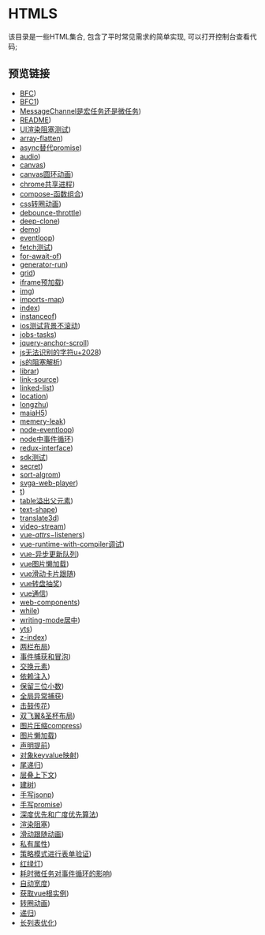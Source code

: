 # HTMLS

该目录是一些HTML集合, 包含了平时常见需求的简单实现, 可以打开控制台查看代码;

## 预览链接

- [BFC](https://lorainwings.github.io/demos/BFC.html))
- [BFC1](https://lorainwings.github.io/demos/BFC1.html))
- [MessageChannel是宏任务还是微任务](https://lorainwings.github.io/demos/MessageChannel是宏任务还是微任务.html))
- [README](https://lorainwings.github.io/demos/README.html))
- [UI渲染阻塞测试](https://lorainwings.github.io/demos/UI渲染阻塞测试.html))
- [array-flatten](https://lorainwings.github.io/demos/array-flatten.html))
- [async替代promise](https://lorainwings.github.io/demos/async替代promise.html))
- [audio](https://lorainwings.github.io/demos/audio.html))
- [canvas](https://lorainwings.github.io/demos/canvas.html))
- [canvas圆环动画](https://lorainwings.github.io/demos/canvas圆环动画.html))
- [chrome共享进程](https://lorainwings.github.io/demos/chrome共享进程.html))
- [compose-函数组合](https://lorainwings.github.io/demos/compose-函数组合.html))
- [css转圈动画](https://lorainwings.github.io/demos/css转圈动画.html))
- [debounce-throttle](https://lorainwings.github.io/demos/debounce-throttle.html))
- [deep-clone](https://lorainwings.github.io/demos/deep-clone.html))
- [demo](https://lorainwings.github.io/demos/demo.html))
- [eventloop](https://lorainwings.github.io/demos/eventloop.html))
- [fetch测试](https://lorainwings.github.io/demos/fetch测试.html))
- [for-await-of](https://lorainwings.github.io/demos/for-await-of.html))
- [generator-run](https://lorainwings.github.io/demos/generator-run.html))
- [grid](https://lorainwings.github.io/demos/grid.html))
- [iframe预加载](https://lorainwings.github.io/demos/iframe预加载.html))
- [img](https://lorainwings.github.io/demos/img.html))
- [imports-map](https://lorainwings.github.io/demos/imports-map.html))
- [index](https://lorainwings.github.io/demos/index.html))
- [instanceof](https://lorainwings.github.io/demos/instanceof.html))
- [ios测试背景不滚动](https://lorainwings.github.io/demos/ios测试背景不滚动.html))
- [jobs-tasks](https://lorainwings.github.io/demos/jobs-tasks.html))
- [jquery-anchor-scroll](https://lorainwings.github.io/demos/jquery-anchor-scroll.html))
- [js无法识别的字符u+2028](https://lorainwings.github.io/demos/js无法识别的字符u+2028.html))
- [js的阻塞解析](https://lorainwings.github.io/demos/js的阻塞解析.html))
- [librar](https://lorainwings.github.io/demos/librar.html))
- [link-source](https://lorainwings.github.io/demos/link-source.html))
- [linked-list](https://lorainwings.github.io/demos/linked-list.html))
- [location](https://lorainwings.github.io/demos/location.html))
- [longzhu](https://lorainwings.github.io/demos/longzhu.html))
- [maiaH5](https://lorainwings.github.io/demos/maiaH5.html))
- [memery-leak](https://lorainwings.github.io/demos/memery-leak.html))
- [node-eventloop](https://lorainwings.github.io/demos/node-eventloop.html))
- [node中事件循环](https://lorainwings.github.io/demos/node中事件循环.html))
- [redux-interface](https://lorainwings.github.io/demos/redux-interface.html))
- [sdk测试](https://lorainwings.github.io/demos/sdk测试.html))
- [secret](https://lorainwings.github.io/demos/secret.html))
- [sort-algrom](https://lorainwings.github.io/demos/sort-algrom.html))
- [svga-web-player](https://lorainwings.github.io/demos/svga-web-player.html))
- [t](https://lorainwings.github.io/demos/t.html))
- [table溢出父元素](https://lorainwings.github.io/demos/table溢出父元素.html))
- [text-shape](https://lorainwings.github.io/demos/text-shape.html))
- [translate3d](https://lorainwings.github.io/demos/translate3d.html))
- [video-stream](https://lorainwings.github.io/demos/video-stream.html))
- [vue-$attrs-$listeners](https://lorainwings.github.io/demos/vue-$attrs-$listeners.html))
- [vue-runtime-with-compiler调试](https://lorainwings.github.io/demos/vue-runtime-with-compiler调试.html))
- [vue-异步更新队列](https://lorainwings.github.io/demos/vue-异步更新队列.html))
- [vue图片懒加载](https://lorainwings.github.io/demos/vue图片懒加载.html))
- [vue滑动卡片跟随](https://lorainwings.github.io/demos/vue滑动卡片跟随.html))
- [vue转盘抽奖](https://lorainwings.github.io/demos/vue转盘抽奖.html))
- [vue通信](https://lorainwings.github.io/demos/vue通信.html))
- [web-components](https://lorainwings.github.io/demos/web-components.html))
- [while](https://lorainwings.github.io/demos/while.html))
- [writing-mode居中](https://lorainwings.github.io/demos/writing-mode居中.html))
- [yts](https://lorainwings.github.io/demos/yts.html))
- [z-index](https://lorainwings.github.io/demos/z-index.html))
- [两栏布局](https://lorainwings.github.io/demos/两栏布局.html))
- [事件捕获和冒泡](https://lorainwings.github.io/demos/事件捕获和冒泡.html))
- [交换元素](https://lorainwings.github.io/demos/交换元素.html))
- [依赖注入](https://lorainwings.github.io/demos/依赖注入.html))
- [保留三位小数](https://lorainwings.github.io/demos/保留三位小数.html))
- [全局异常捕获](https://lorainwings.github.io/demos/全局异常捕获.html))
- [击鼓传花](https://lorainwings.github.io/demos/击鼓传花.html))
- [双飞翼&amp;圣杯布局](https://lorainwings.github.io/demos/双飞翼&amp;圣杯布局.html))
- [图片压缩compress](https://lorainwings.github.io/demos/图片压缩compress.html))
- [图片懒加载](https://lorainwings.github.io/demos/图片懒加载.html))
- [声明提前](https://lorainwings.github.io/demos/声明提前.html))
- [对象keyvalue映射](https://lorainwings.github.io/demos/对象keyvalue映射.html))
- [尾递归](https://lorainwings.github.io/demos/尾递归.html))
- [层叠上下文](https://lorainwings.github.io/demos/层叠上下文.html))
- [建树](https://lorainwings.github.io/demos/建树.html))
- [手写jsonp](https://lorainwings.github.io/demos/手写jsonp.html))
- [手写promise](https://lorainwings.github.io/demos/手写promise.html))
- [深度优先和广度优先算法](https://lorainwings.github.io/demos/深度优先和广度优先算法.html))
- [渲染阻塞](https://lorainwings.github.io/demos/渲染阻塞.html))
- [滑动跟随动画](https://lorainwings.github.io/demos/滑动跟随动画.html))
- [私有属性](https://lorainwings.github.io/demos/私有属性.html))
- [策略模式进行表单验证](https://lorainwings.github.io/demos/策略模式进行表单验证.html))
- [红绿灯](https://lorainwings.github.io/demos/红绿灯.html))
- [耗时微任务对事件循环的影响](https://lorainwings.github.io/demos/耗时微任务对事件循环的影响.html))
- [自动宽度](https://lorainwings.github.io/demos/自动宽度.html))
- [获取vue根实例](https://lorainwings.github.io/demos/获取vue根实例.html))
- [转圈动画](https://lorainwings.github.io/demos/转圈动画.html))
- [递归](https://lorainwings.github.io/demos/递归.html))
- [长列表优化](https://lorainwings.github.io/demos/长列表优化.html))
